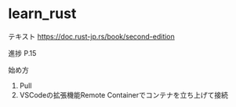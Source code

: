 # learn_rust

テキスト
https://doc.rust-jp.rs/book/second-edition

進捗
P.15

始め方
1. Pull
2. VSCodeの拡張機能Remote Containerでコンテナを立ち上げて接続

